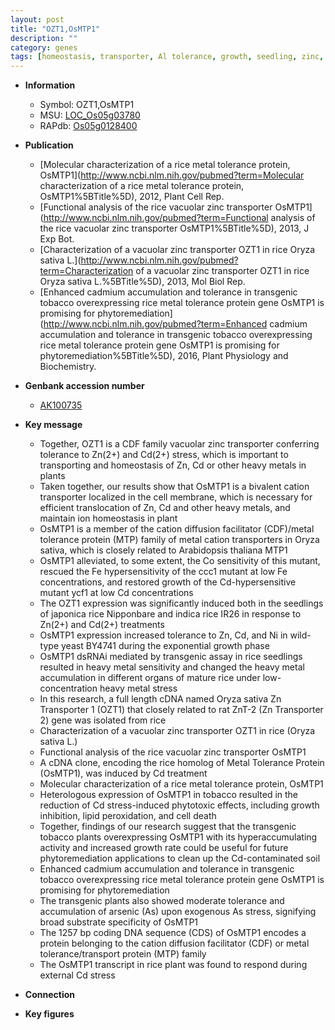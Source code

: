 ```yaml
---
layout: post
title: "OZT1,OsMTP1"
description: ""
category: genes
tags: [homeostasis, transporter, Al tolerance, growth, seedling, zinc, tolerance, cell death, stress, cadmium, growth rate]
---
```


* **Information**  
    + Symbol: OZT1,OsMTP1  
    + MSU: [LOC_Os05g03780](http://rice.plantbiology.msu.edu/cgi-bin/ORF_infopage.cgi?orf=LOC_Os05g03780)  
    + RAPdb: [Os05g0128400](http://rapdb.dna.affrc.go.jp/viewer/gbrowse_details/irgsp1?name=Os05g0128400)  

* **Publication**  
    + [Molecular characterization of a rice metal tolerance protein, OsMTP1](http://www.ncbi.nlm.nih.gov/pubmed?term=Molecular characterization of a rice metal tolerance protein, OsMTP1%5BTitle%5D), 2012, Plant Cell Rep.
    + [Functional analysis of the rice vacuolar zinc transporter OsMTP1](http://www.ncbi.nlm.nih.gov/pubmed?term=Functional analysis of the rice vacuolar zinc transporter OsMTP1%5BTitle%5D), 2013, J Exp Bot.
    + [Characterization of a vacuolar zinc transporter OZT1 in rice Oryza sativa L.](http://www.ncbi.nlm.nih.gov/pubmed?term=Characterization of a vacuolar zinc transporter OZT1 in rice Oryza sativa L.%5BTitle%5D), 2013, Mol Biol Rep.
    + [Enhanced cadmium accumulation and tolerance in transgenic tobacco overexpressing rice metal tolerance protein gene OsMTP1 is promising for phytoremediation](http://www.ncbi.nlm.nih.gov/pubmed?term=Enhanced cadmium accumulation and tolerance in transgenic tobacco overexpressing rice metal tolerance protein gene OsMTP1 is promising for phytoremediation%5BTitle%5D), 2016, Plant Physiology and Biochemistry.

* **Genbank accession number**  
    + [AK100735](http://www.ncbi.nlm.nih.gov/nuccore/AK100735)

* **Key message**  
    + Together, OZT1 is a CDF family vacuolar zinc transporter conferring tolerance to Zn(2+) and Cd(2+) stress, which is important to transporting and homeostasis of Zn, Cd or other heavy metals in plants
    + Taken together, our results show that OsMTP1 is a bivalent cation transporter localized in the cell membrane, which is necessary for efficient translocation of Zn, Cd and other heavy metals, and maintain ion homeostasis in plant
    + OsMTP1 is a member of the cation diffusion facilitator (CDF)/metal tolerance protein (MTP) family of metal cation transporters in Oryza sativa, which is closely related to Arabidopsis thaliana MTP1
    + OsMTP1 alleviated, to some extent, the Co sensitivity of this mutant, rescued the Fe hypersensitivity of the ccc1 mutant at low Fe concentrations, and restored growth of the Cd-hypersensitive mutant ycf1 at low Cd concentrations
    + The OZT1 expression was significantly induced both in the seedlings of japonica rice Nipponbare and indica rice IR26 in response to Zn(2+) and Cd(2+) treatments
    + OsMTP1 expression increased tolerance to Zn, Cd, and Ni in wild-type yeast BY4741 during the exponential growth phase
    + OsMTP1 dsRNAi mediated by transgenic assay in rice seedlings resulted in heavy metal sensitivity and changed the heavy metal accumulation in different organs of mature rice under low-concentration heavy metal stress
    + In this research, a full length cDNA named Oryza sativa Zn Transporter 1 (OZT1) that closely related to rat ZnT-2 (Zn Transporter 2) gene was isolated from rice
    + Characterization of a vacuolar zinc transporter OZT1 in rice (Oryza sativa L.)
    + Functional analysis of the rice vacuolar zinc transporter OsMTP1
    + A cDNA clone, encoding the rice homolog of Metal Tolerance Protein (OsMTP1), was induced by Cd treatment
    + Molecular characterization of a rice metal tolerance protein, OsMTP1
    + Heterologous expression of OsMTP1 in tobacco resulted in the reduction of Cd stress-induced phytotoxic effects, including growth inhibition, lipid peroxidation, and cell death
    + Together, findings of our research suggest that the transgenic tobacco plants overexpressing OsMTP1 with its hyperaccumulating activity and increased growth rate could be useful for future phytoremediation applications to clean up the Cd-contaminated soil
    + Enhanced cadmium accumulation and tolerance in transgenic tobacco overexpressing rice metal tolerance protein gene OsMTP1 is promising for phytoremediation
    + The transgenic plants also showed moderate tolerance and accumulation of arsenic (As) upon exogenous As stress, signifying broad substrate specificity of OsMTP1
    + The 1257 bp coding DNA sequence (CDS) of OsMTP1 encodes a protein belonging to the cation diffusion facilitator (CDF) or metal tolerance/transport protein (MTP) family
    + The OsMTP1 transcript in rice plant was found to respond during external Cd stress

* **Connection**  

* **Key figures**  


